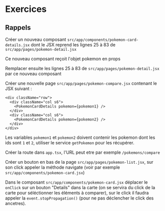 # Exercices

## Rappels

Créer un nouveau composant `src/app/components/pokemon-card-details.jsx` dont le JSX reprend les lignes 25 à 83
de `src/app/pages/pokemon-detail.jsx`

Ce nouveau composant reçoit l'objet pokemon en props

Remplacer ensuite les lignes 25 à 83 de `src/app/pages/pokemon-detail.jsx` par ce nouveau composant

Créer une nouvelle page `src/app/pages/pokemon-compare.jsx` contenant le JSX suivant :

```
<div className="row">
  <div className="col s6">
  	<PokemonCardDetails pokemon={pokemon1} />
  </div>
  <div className="col s6">
  	<PokemonCardDetails pokemon={pokemon2} />
  </div>
</div>
```

Les variables `pokemon1` et `pokemon2` doivent contenir les pokemon dont les ids sont `1` et `2`, utiliser le
service `getPokemon` pour les récupérer.

Créer la route dans `app.tsx`, l'URL peut etre par exemple `/pokemons/compare`

Créer un bouton en bas de la page `src/app/pages/pokemon-list.jsx`, sur son click appeler la méthode navigate (voir par
exemple `src/app/components/pokemon-card.jsx`)

Dans le composant `src/app/components/pokemon-card.jsx` déplacer le `onClick` sur un bouton "Details" dans la carte (on
se servira du click de la carte pour séléctionner les éléments à comparer), sur le click il faudra appeler
la `event.stopPropagation()` (pour ne pas déclencher le click des ancetres).

